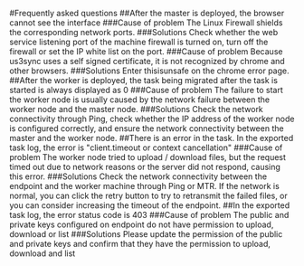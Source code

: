 #Frequently asked questions
##After the master is deployed, the browser cannot see the interface
###Cause of problem
The Linux Firewall shields the corresponding network ports.
###Solutions
Check whether the web service listening port of the machine firewall is turned on, turn off the firewall or set the IP white list on the port.
###Cause of problem
Because us3sync uses a self signed certificate, it is not recognized by chrome and other browsers.
###Solutions
Enter thisisunsafe on the chrome error page.
##After the worker is deployed, the task being migrated after the task is started is always displayed as 0
###Cause of problem
The failure to start the worker node is usually caused by the network failure between the worker node and the master node.
###Solutions
Check the network connectivity through Ping, check whether the IP address of the worker node is configured correctly, and ensure the network connectivity between the master and the worker node.
##There is an error in the task. In the exported task log, the error is "client.timeout or context cancellation"
###Cause of problem
The worker node tried to upload / download files, but the request timed out due to network reasons or the server did not respond, causing this error.
###Solutions
Check the network connectivity between the endpoint and the worker machine through Ping or MTR. If the network is normal, you can click the retry button to try to retransmit the failed files, or you can consider increasing the timeout of the endpoint.
##In the exported task log, the error status code is 403
###Cause of problem
The public and private keys configured on endpoint do not have permission to upload, download or list
###Solutions
Please update the permission of the public and private keys and confirm that they have the permission to upload, download and list